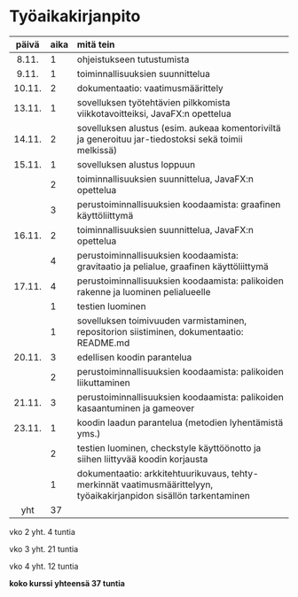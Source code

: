 # Työaikakirjanpito

| päivä  | aika | mitä tein |
| :-----:|:-----|:-----|
| 8.11.  | 1    | ohjeistukseen tutustumista |
| 9.11.  | 1    | toiminnallisuuksien suunnittelua |
| 10.11. | 2    | dokumentaatio: vaatimusmäärittely |
| 13.11. | 1    | sovelluksen työtehtävien pilkkomista viikkotavoitteiksi, JavaFX:n opettelua |
| 14.11. | 2    | sovelluksen alustus (esim. aukeaa komentoriviltä ja generoituu jar-tiedostoksi sekä toimii melkissä) |
| 15.11. | 1    | sovelluksen alustus loppuun |
|        | 2    | toiminnallisuuksien suunnittelua, JavaFX:n opettelua |
|        | 3    | perustoiminnallisuuksien koodaamista: graafinen käyttöliittymä |
| 16.11. | 2    | toiminnallisuuksien suunnittelua, JavaFX:n opettelua |
|        | 4    | perustoiminnallisuuksien koodaamista: gravitaatio ja pelialue, graafinen käyttöliittymä |
| 17.11. | 4    | perustoiminnallisuuksien koodaamista: palikoiden rakenne ja luominen pelialueelle |
|        | 1    | testien luominen |
|        | 1    | sovelluksen toimivuuden varmistaminen, repositorion siistiminen, dokumentaatio: README.md |
| 20.11. | 3    | edellisen koodin parantelua |
|        | 2    | perustoiminnallisuuksien koodaamista: palikoiden liikuttaminen |
| 21.11. | 3    | perustoiminnallisuuksien koodaamista: palikoiden kasaantuminen ja gameover |
| 23.11. | 1    | koodin laadun parantelua (metodien lyhentämistä yms.) |
|        | 2    | testien luominen, checkstyle käyttöönotto ja siihen liittyvää koodin korjausta |
|        | 1    | dokumentaatio: arkkitehtuurikuvaus, tehty-merkinnät vaatimusmäärittelyyn, työaikakirjanpidon sisällön tarkentaminen |
| yht    | 37   | |


vko 2 yht. 4 tuntia

vko 3 yht. 21 tuntia

vko 4 yht. 12 tuntia

**koko kurssi yhteensä 37 tuntia**

